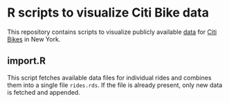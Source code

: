 R scripts to visualize Citi Bike data
=====================================

This repository contains scripts to visualize publicly available [data](http://www.citibikenyc.com/system-data) for [Citi Bikes](http://www.citibikenyc.com/) in New York.

import.R
--------

This script fetches available data files for individual rides and combines them into a single file `rides.rds`. If the file is already present, only new data is fetched and appended.
